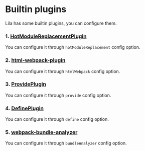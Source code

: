 # Builtin plugins

Lila has some builtin plugins, you can configure them.

### 1. [HotModuleReplacementPlugin](https://webpack.js.org/plugins/hot-module-replacement-plugin/)

You can configure it through `hotModuleReplacement` config option.

### 2. [html-webpack-plugin](https://github.com/jantimon/html-webpack-plugin)

You can configure it through `htmlWebpack` config option.

### 3. [ProvidePlugin](https://webpack.js.org/plugins/provide-plugin/)

You can configure it through `provide` config option.

### 4. [DefinePlugin](https://webpack.js.org/plugins/define-plugin/)

You can configure it through `define` config option.

### 5. [webpack-bundle-analyzer](https://github.com/webpack-contrib/webpack-bundle-analyzer)

You can configure it through `bundleAnalyzer` config option.
